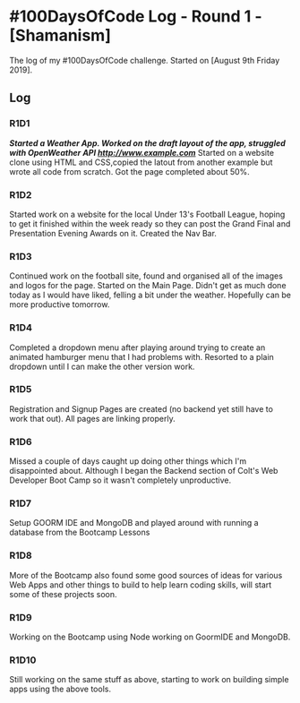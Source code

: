 # #100DaysOfCode Log - Round 1 - [Shamanism]

The log of my #100DaysOfCode challenge. Started on [August 9th Friday 2019].

## Log

### R1D1 
***Started a Weather App. Worked on the draft layout of the app, struggled with OpenWeather API http://www.example.com***
Started on a website clone using HTML and CSS,copied the latout from another example but wrote all code from scratch. Got the page completed about 50%.

### R1D2
Started work on a website for the local Under 13's Football League, hoping to get it finished within the week ready so they can post the Grand Final and Presentation Evening Awards on it. Created the Nav Bar.

### R1D3
Continued work on the football site, found and organised all of the images and logos for the page. Started on the Main Page.
Didn't get as much done today as I would have liked, felling a bit under the weather. Hopefully can be more productive tomorrow.

### R1D4
Completed a dropdown menu after playing around trying to create an animated hamburger menu that I had problems with. Resorted to a plain dropdown until I can make the other version work.

### R1D5
Registration and Signup Pages are created (no backend yet still have to work that out). All pages are linking properly.

### R1D6
Missed a couple of days caught up doing other things which I'm disappointed about. Although I began the Backend section of Colt's Web Developer Boot Camp so it wasn't completely unproductive.

### R1D7
Setup GOORM IDE and MongoDB and played around with running a database from the Bootcamp Lessons

### R1D8
More of the Bootcamp also found some good sources of ideas for various Web Apps and other things to build to help learn coding skills, will start some of these projects soon.

### R1D9 
Working on the Bootcamp using Node working on GoormIDE and MongoDB.

### R1D10
Still working on the same stuff as above, starting to work on building simple apps using the above tools.
